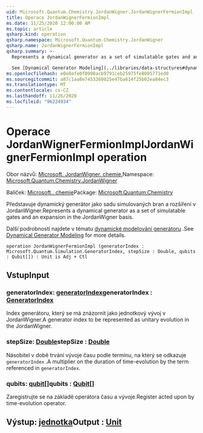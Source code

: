 ```yaml
---
uid: Microsoft.Quantum.Chemistry.JordanWigner.JordanWignerFermionImpl
title: Operace JordanWignerFermionImpl
ms.date: 11/25/2020 12:00:00 AM
ms.topic: article
qsharp.kind: operation
qsharp.namespace: Microsoft.Quantum.Chemistry.JordanWigner
qsharp.name: JordanWignerFermionImpl
qsharp.summary: >-
  Represents a dynamical generator as a set of simulatable gates and an expansion in the JordanWigner basis.

  See [Dynamical Generator Modeling](../libraries/data-structures#dynamical-generator-modeling) for more details.
ms.openlocfilehash: e0e0afe0f0998acb9791ceb25975fe8005771ed0
ms.sourcegitcommit: a87c1aa8e7453360025e47ba614f25b02ea84ec3
ms.translationtype: MT
ms.contentlocale: cs-CZ
ms.lasthandoff: 11/26/2020
ms.locfileid: "96224934"
---
```

# <a name="jordanwignerfermionimpl-operation"></a><span data-ttu-id="2950f-102">Operace JordanWignerFermionImpl</span><span class="sxs-lookup"><span data-stu-id="2950f-102">JordanWignerFermionImpl operation</span></span>

<span data-ttu-id="2950f-103">Obor názvů: [Microsoft. JordanWigner. chemie.](xref:Microsoft.Quantum.Chemistry.JordanWigner)</span><span class="sxs-lookup"><span data-stu-id="2950f-103">Namespace: [Microsoft.Quantum.Chemistry.JordanWigner](xref:Microsoft.Quantum.Chemistry.JordanWigner)</span></span>

<span data-ttu-id="2950f-104">Balíček: [Microsoft.. chemie](https://nuget.org/packages/Microsoft.Quantum.Chemistry)</span><span class="sxs-lookup"><span data-stu-id="2950f-104">Package: [Microsoft.Quantum.Chemistry](https://nuget.org/packages/Microsoft.Quantum.Chemistry)</span></span>


<span data-ttu-id="2950f-105">Představuje dynamický generátor jako sadu simulovaných bran a rozšíření v JordanWigner.</span><span class="sxs-lookup"><span data-stu-id="2950f-105">Represents a dynamical generator as a set of simulatable gates and an expansion in the JordanWigner basis.</span></span>

<span data-ttu-id="2950f-106">Další podrobnosti najdete v tématu [dynamické modelování generátoru](../libraries/data-structures#dynamical-generator-modeling) .</span><span class="sxs-lookup"><span data-stu-id="2950f-106">See [Dynamical Generator Modeling](../libraries/data-structures#dynamical-generator-modeling) for more details.</span></span>

```qsharp
operation JordanWignerFermionImpl (generatorIndex : Microsoft.Quantum.Simulation.GeneratorIndex, stepSize : Double, qubits : Qubit[]) : Unit is Adj + Ctl
```


## <a name="input"></a><span data-ttu-id="2950f-107">Vstup</span><span class="sxs-lookup"><span data-stu-id="2950f-107">Input</span></span>

### <a name="generatorindex--generatorindex"></a><span data-ttu-id="2950f-108">generatorIndex: [generatorIndex](xref:Microsoft.Quantum.Simulation.GeneratorIndex)</span><span class="sxs-lookup"><span data-stu-id="2950f-108">generatorIndex : [GeneratorIndex](xref:Microsoft.Quantum.Simulation.GeneratorIndex)</span></span>

<span data-ttu-id="2950f-109">Index generátoru, který se má znázornit jako jednotkový vývoj v JordanWigner.</span><span class="sxs-lookup"><span data-stu-id="2950f-109">A generator index to be represented as unitary evolution in the JordanWigner.</span></span>


### <a name="stepsize--double"></a><span data-ttu-id="2950f-110">stepSize: [Double](xref:microsoft.quantum.lang-ref.double)</span><span class="sxs-lookup"><span data-stu-id="2950f-110">stepSize : [Double](xref:microsoft.quantum.lang-ref.double)</span></span>

<span data-ttu-id="2950f-111">Násobitel v době trvání vývoje času podle termínu, na který se odkazuje `generatorIndex` .</span><span class="sxs-lookup"><span data-stu-id="2950f-111">A multiplier on the duration of time-evolution by the term referenced in `generatorIndex`.</span></span>


### <a name="qubits--qubit"></a><span data-ttu-id="2950f-112">qubits: [qubit](xref:microsoft.quantum.lang-ref.qubit)[]</span><span class="sxs-lookup"><span data-stu-id="2950f-112">qubits : [Qubit](xref:microsoft.quantum.lang-ref.qubit)[]</span></span>

<span data-ttu-id="2950f-113">Zaregistrujte se na základě operátora času a vývoje.</span><span class="sxs-lookup"><span data-stu-id="2950f-113">Register acted upon by time-evolution operator.</span></span>



## <a name="output--unit"></a><span data-ttu-id="2950f-114">Výstup: [jednotka](xref:microsoft.quantum.lang-ref.unit)</span><span class="sxs-lookup"><span data-stu-id="2950f-114">Output : [Unit](xref:microsoft.quantum.lang-ref.unit)</span></span>

